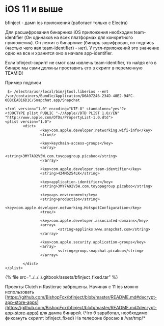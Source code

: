 # iOS 11 и выше

bfinject - дамп ios приложения (работает только с Electra)

Для расшифрования бинарника iOS приложения необходим team-identifier (Он одинаков на всех платформах для конкретного приложения). Он лежит в бинарнике (бинарь зашифрован, но подпись (частью чего явл team-identifier) - нет). У гугл-приложений это значение одно на все и хранится оно в начале app-identifier.

Если bfinject-скрипт не смог сам извлечь team-identifier, то найдя его в бинаре мы сами должны проставить его в скрипт в переменную TEAMID!

Пример подписи

```
 $> /electra/usr/local/bin/jtool.liberios --ent /var/containers/Bundle/Application/D6A07246-234D-40E2-94FC-0BBCEAB16D1C/Snapchat.app/Snapchat
```

```
<?xml version="1.0" encoding="UTF-8" standalone="yes"?>
<!DOCTYPE plist PUBLIC "-//Apple//DTD PLIST 1.0//EN" "http://www.apple.com/DTDs/PropertyList-1.0.dtd">
<plist version="1.0">
        <dict>
                <key>com.apple.developer.networking.wifi-info</key>
                <true/>

                <key>keychain-access-groups</key>
                <array>
                        <string>3MY7A92V5W.com.toyopagroup.picaboo</string>
                </array>

                <key>com.apple.developer.team-identifier</key>
                <string>424M5254LK</string>

                <key>application-identifier</key>
                <string>3MY7A92V5W.com.toyopagroup.picaboo</string>

                <key>aps-environment</key>
                <string>production</string>
                  <key>com.apple.developer.networking.HotspotConfiguration</key>
                <true/>

                <key>com.apple.developer.associated-domains</key>
                <array>
                        <string>applinks:www.snapchat.com</string>
                </array>

                <key>com.apple.security.application-groups</key>
                <array>
                        <string>group.snapchat.picaboo</string>
                </array>

        </dict>
</plist>
```

{% file src="../../../.gitbook/assets/bfinject_fixed.tar" %}

Проекты Clutch и Rasticrac заброшены. Начиная с 11 ios можно использовать [https://github.com/BishopFox/bfinject/blob/master/README.md#decrypt-app-store-apps](https://github.com/BishopFox/bfinject/blob/master/README.md#decrypt-app-store-apps) для дампа бинарей. (Что б заработал, необходимо фиксануть скрипт: bfinject\_fixed) На телефоне бросаю в /var/tmp/\*
